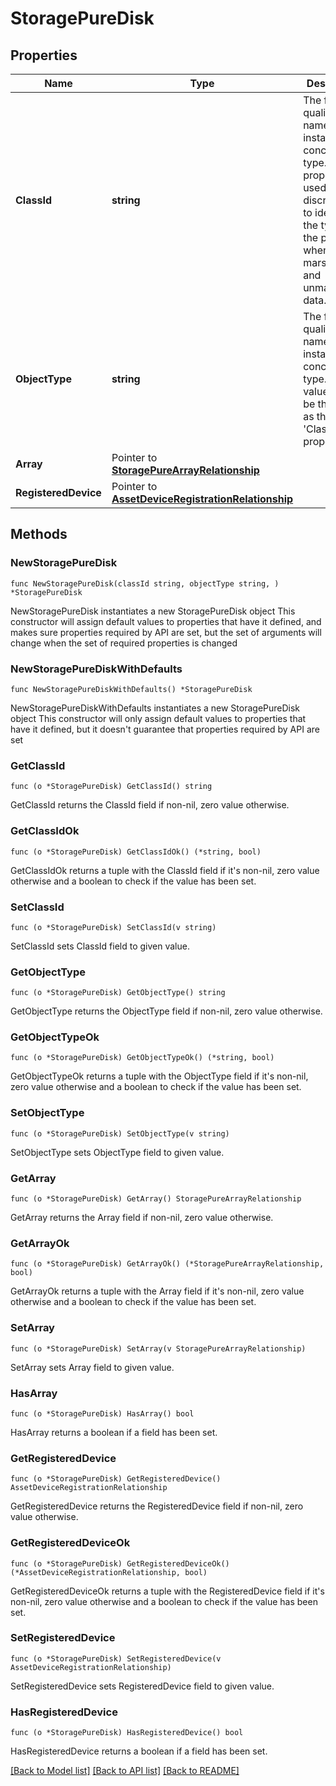 # StoragePureDisk

## Properties

Name | Type | Description | Notes
------------ | ------------- | ------------- | -------------
**ClassId** | **string** | The fully-qualified name of the instantiated, concrete type. This property is used as a discriminator to identify the type of the payload when marshaling and unmarshaling data. | [default to "storage.PureDisk"]
**ObjectType** | **string** | The fully-qualified name of the instantiated, concrete type. The value should be the same as the &#39;ClassId&#39; property. | [default to "storage.PureDisk"]
**Array** | Pointer to [**StoragePureArrayRelationship**](StoragePureArrayRelationship.md) |  | [optional] 
**RegisteredDevice** | Pointer to [**AssetDeviceRegistrationRelationship**](AssetDeviceRegistrationRelationship.md) |  | [optional] 

## Methods

### NewStoragePureDisk

`func NewStoragePureDisk(classId string, objectType string, ) *StoragePureDisk`

NewStoragePureDisk instantiates a new StoragePureDisk object
This constructor will assign default values to properties that have it defined,
and makes sure properties required by API are set, but the set of arguments
will change when the set of required properties is changed

### NewStoragePureDiskWithDefaults

`func NewStoragePureDiskWithDefaults() *StoragePureDisk`

NewStoragePureDiskWithDefaults instantiates a new StoragePureDisk object
This constructor will only assign default values to properties that have it defined,
but it doesn't guarantee that properties required by API are set

### GetClassId

`func (o *StoragePureDisk) GetClassId() string`

GetClassId returns the ClassId field if non-nil, zero value otherwise.

### GetClassIdOk

`func (o *StoragePureDisk) GetClassIdOk() (*string, bool)`

GetClassIdOk returns a tuple with the ClassId field if it's non-nil, zero value otherwise
and a boolean to check if the value has been set.

### SetClassId

`func (o *StoragePureDisk) SetClassId(v string)`

SetClassId sets ClassId field to given value.


### GetObjectType

`func (o *StoragePureDisk) GetObjectType() string`

GetObjectType returns the ObjectType field if non-nil, zero value otherwise.

### GetObjectTypeOk

`func (o *StoragePureDisk) GetObjectTypeOk() (*string, bool)`

GetObjectTypeOk returns a tuple with the ObjectType field if it's non-nil, zero value otherwise
and a boolean to check if the value has been set.

### SetObjectType

`func (o *StoragePureDisk) SetObjectType(v string)`

SetObjectType sets ObjectType field to given value.


### GetArray

`func (o *StoragePureDisk) GetArray() StoragePureArrayRelationship`

GetArray returns the Array field if non-nil, zero value otherwise.

### GetArrayOk

`func (o *StoragePureDisk) GetArrayOk() (*StoragePureArrayRelationship, bool)`

GetArrayOk returns a tuple with the Array field if it's non-nil, zero value otherwise
and a boolean to check if the value has been set.

### SetArray

`func (o *StoragePureDisk) SetArray(v StoragePureArrayRelationship)`

SetArray sets Array field to given value.

### HasArray

`func (o *StoragePureDisk) HasArray() bool`

HasArray returns a boolean if a field has been set.

### GetRegisteredDevice

`func (o *StoragePureDisk) GetRegisteredDevice() AssetDeviceRegistrationRelationship`

GetRegisteredDevice returns the RegisteredDevice field if non-nil, zero value otherwise.

### GetRegisteredDeviceOk

`func (o *StoragePureDisk) GetRegisteredDeviceOk() (*AssetDeviceRegistrationRelationship, bool)`

GetRegisteredDeviceOk returns a tuple with the RegisteredDevice field if it's non-nil, zero value otherwise
and a boolean to check if the value has been set.

### SetRegisteredDevice

`func (o *StoragePureDisk) SetRegisteredDevice(v AssetDeviceRegistrationRelationship)`

SetRegisteredDevice sets RegisteredDevice field to given value.

### HasRegisteredDevice

`func (o *StoragePureDisk) HasRegisteredDevice() bool`

HasRegisteredDevice returns a boolean if a field has been set.


[[Back to Model list]](../README.md#documentation-for-models) [[Back to API list]](../README.md#documentation-for-api-endpoints) [[Back to README]](../README.md)


